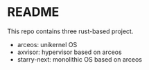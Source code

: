 # README
This repo contains three rust-based project. 
- arceos: unikernel OS
- axvisor: hypervisor based on arceos
- starry-next: monolithic OS based on arceos

